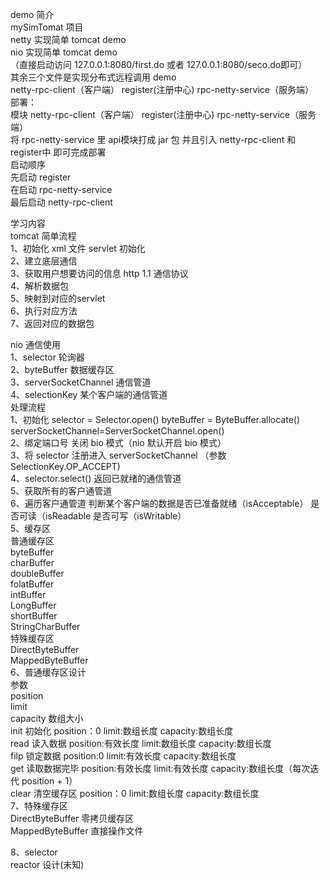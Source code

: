 demo 简介  
	mySimTomat 项目   
		netty 实现简单 tomcat demo  
		nio 实现简单 tomcat demo  
		（直接启动访问 127.0.0.1:8080/first.do 或者 127.0.0.1:8080/seco.do即可）  
	其余三个文件是实现分布式远程调用 demo  
		netty-rpc-client（客户端）    register(注册中心)  rpc-netty-service（服务端）  
		部署：  
			模块 netty-rpc-client（客户端）    register(注册中心)  rpc-netty-service（服务端）  
			将 rpc-netty-service 里 api模块打成 jar 包 并且引入 netty-rpc-client 和 register中 即可完成部署  
		启动顺序  
			先启动 register  
			在启动 rpc-netty-service  
			最后启动 netty-rpc-client  

学习内容  
tomcat 简单流程  
1、初始化 xml 文件 servlet 初始化  
2、建立底层通信  
3、获取用户想要访问的信息 http 1.1 通信协议   
4、解析数据包  
5、映射到对应的servlet  
6、执行对应方法  
7、返回对应的数据包  

nio 通信使用  
1、selector 轮询器  
2、byteBuffer 数据缓存区  
3、serverSocketChannel 通信管道  
4、selectionKey 某个客户端的通信管道  
	处理流程  
		1、初始化 selector = Selector.open() byteBuffer = ByteBuffer.allocate() serverSocketChannel=ServerSocketChannel.open()  
		2、绑定端口号 关闭 bio 模式（nio 默认开启 bio 模式）  
		3、将 selector 注册进入 serverSocketChannel （参数 SelectionKey.OP_ACCEPT)  
		4、selector.select() 返回已就绪的通信管道  
		5、获取所有的客户通管道  
		6、遍历客户通管道 判断某个客户端的数据是否已准备就绪（isAcceptable） 是否可读（isReadable 是否可写（isWritable）  
5、缓存区  
	普通缓存区  
		byteBuffer  
		charBuffer  
		doubleBuffer  
		folatBuffer  
		intBuffer  
		LongBuffer  
		shortBuffer  
		StringCharBuffer  
	特殊缓存区  
		DirectByteBuffer  
		MappedByteBuffer  
6、普通缓存区设计   
	参数  
		position   
		limit  
		capacity 数组大小  
	init	初始化       position：0 limit:数组长度 capacity:数组长度  
	read	读入数据     position:有效长度 limit:数组长度 capacity:数组长度  
	filp	锁定数据     position:0 limit:有效长度 capacity:数组长度  
	get	    读取数据完毕 position:有效长度 limit:有效长度 capacity:数组长度（每次迭代 position + 1）  
	clear	清空缓存区   position：0 limit:数组长度 capacity:数组长度  
7、特殊缓存区  
	DirectByteBuffer 零拷贝缓存区  
	MappedByteBuffer 直接操作文件  

8、selector  
	reactor 设计(未知)  

